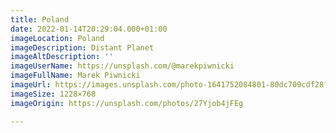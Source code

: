 ```yaml
---
title: Poland
date: 2022-01-14T20:29:04.000+01:00
imageLocation: Poland
imageDescription: Distant Planet
imageAltDescription: ''
imageUserName: https://unsplash.com/@marekpiwnicki
imageFullName: Marek Piwnicki
imageUrl: https://images.unsplash.com/photo-1641752084801-80dc709cdf28?ixlib=rb-1.2.1&ixid=MnwxMjA3fDB8MHxwaG90by1wYWdlfHx8fGVufDB8fHx8&auto=format&fit=crop&w=1228&q=80
imageSize: 1228×768
imageOrigin: https://unsplash.com/photos/27Yjob4jFEg

---
```

